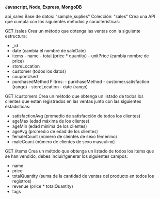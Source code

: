 **Javascript, Node, Express, MongoDB**

api_sales
Base de datos: "sample_suplies"
Colección: "sales"
Crea una API que cumpla con los siguientes métodos y características:

GET /sales
Crea un método que obtenga las ventas con la siguiente estructura:

- \_id
- date (cambia el nombre de saleDate)
- items - name - total (price \* quantity) - unitPrice (cambia nombre de price)
- storeLocation
- customer (todos los datos)
- couponUsed
- purchasedMethod
  Filtros: - purchaseMethod - customer.satisfaction (rango) - storeLocation - date (rango)

GET /customers
Crea un método que obtenga un listado de todos los clientes que están registrados en las ventas junto con las siguientes estadísticas:

- satisfactionAvg (promedio de satisfacción de todos los clientes)
- ageMax (edad máxima de los clientes)
- ageMin (edad mínima de los clientes)
- ageAvg (promedio de edad de los clientes)
- femaleCount (número de cleintes de sexo femenino)
- maleCount (número de clientes de sexo masculino)

GET /items
Crea un método que obtenga un listado de todos los items que se han vendido, debes incluir/generar los siguientes campos:

- name
- price
- totalQuantity (suma de la cantidad de ventas del producto en todos los registros)
- revenue (price \* totalQuantity)
- tags
